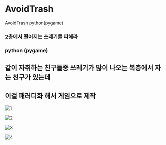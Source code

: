 # AvoidTrash
AvoidTrash python(pygame)

### 2층에서 떨어지는 쓰레기를 피해라
### python (pygame)
## 같이 자취하는 친구들중 쓰레기가 많이 나오는 복층에서 자는 친구가 있는데
## 이걸 패러디화 해서 게임으로 제작

![1](https://user-images.githubusercontent.com/34766471/117856393-86d05100-b2c6-11eb-8711-9126549fe1eb.jpg)

![2](https://user-images.githubusercontent.com/34766471/117856425-8d5ec880-b2c6-11eb-8222-093b73db3f7e.jpg)

![3](https://user-images.githubusercontent.com/34766471/117856441-92237c80-b2c6-11eb-9e56-b10e59499e7f.jpg)

![4](https://user-images.githubusercontent.com/34766471/117856452-96e83080-b2c6-11eb-9bad-766db61820e7.jpg)
